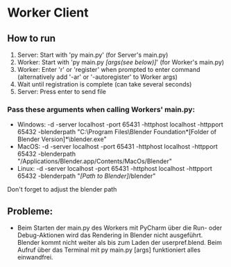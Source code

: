 # Worker Client

## How to run
1. Server: Start with 'py main.py' (for Server's main.py)
2. Worker: Start with 'py main.py *[args(see below)]*' (for Worker's main.py)
3. Worker: Enter 'r' or 'register' when prompted to enter command (alternatively add '-ar' or '-autoregister' to Worker args)
4. Wait until registration is complete (can take several seconds)
5. Server: Press enter to send file

### Pass these arguments when calling Workers' main.py:

- Windows:    -d -server localhost -port 65431 -httphost localhost -httpport 65432 -blenderpath "C:\Program Files\Blender Foundation\*[Folder of Blender Version]*\blender.exe"
- MacOS:      -d -server localhost -port 65431 -httphost localhost -httpport 65432 -blenderpath "/Applications/Blender.app/Contents/MacOs/Blender"
- Linux:      -d -server localhost -port 65431 -httphost localhost -httpport 65432 -blenderpath "*[Path to Blender]*/blender"

Don't forget to adjust the blender path

## Probleme:
- Beim Starten der main.py des Workers mit PyCharm über die Run- oder Debug-Aktionen wird das Rendering in Blender nicht
ausgeführt. Blender kommt nicht weiter als bis zum Laden der userpref.blend. Beim Aufruf über das Terminal mit
py main.py [args] funktioniert alles einwandfrei.